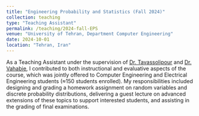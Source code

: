 ```yaml
---
title: "Engineering Probability and Statistics (Fall 2024)"
collection: teaching
type: "Teaching Assistant"
permalink: /teaching/2024-fall-EPS
venue: "University of Tehran, Department Computer Engineering"
date: 2024-10-01
location: "Tehran, Iran"
---
```


As a Teaching Assistant under the supervision of [Dr. Tavassolipour](https://scholar.google.com/citations?user=oVAT1lYAAAAJ&hl=en) and [Dr. Vahabie](https://scholar.google.com/citations?user=Gk4iZdUAAAAJ&hl=en), I contributed to both instructional and evaluative aspects of the course, which was jointly offered to Computer Engineering and Electrical Engineering students (≈150 students enrolled). My responsibilities included designing and grading a homework assignment on random variables and discrete probability distributions, delivering a guest lecture on advanced extensions of these topics to support interested students, and assisting in the grading of final examinations.


